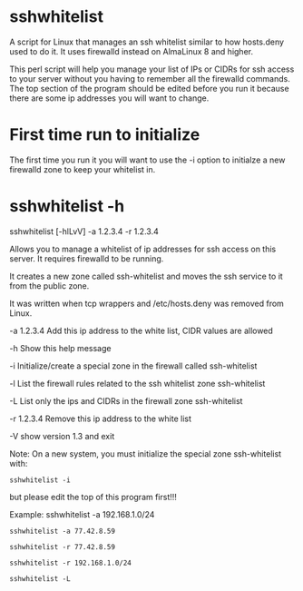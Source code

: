 # sshwhitelist
A script for Linux that manages an ssh whitelist similar to how hosts.deny used to do it. It uses firewalld instead on AlmaLinux 8 and higher.

This perl script will help you manage your list of IPs or CIDRs for ssh access to your server without you having to remember all the firewalld commands.
The top section of the program should be edited before you run it because there are some ip addresses you will want to change.

# First time run to initialize
The first time you run it you will want to use the -i option to initialze a new firewalld zone to keep your whitelist in.


# sshwhitelist -h
  sshwhitelist [-hlLvV] -a 1.2.3.4 -r 1.2.3.4

  Allows you to manage a whitelist of ip addresses for ssh access on this server.
  It requires firewalld to be running. 

  It creates a new zone called ssh-whitelist and moves the ssh service to it from the public zone.

  It was written when tcp wrappers and /etc/hosts.deny was removed from Linux.

  -a 1.2.3.4   Add this ip address to the white list, CIDR values are allowed
  
  -h           Show this help message
  
  -i           Initialize/create a special zone in the firewall called ssh-whitelist
  
  -l           List the firewall rules related to the ssh whitelist zone ssh-whitelist
  
  -L           List only the ips and CIDRs in the firewall zone ssh-whitelist
  
  -r 1.2.3.4   Remove this ip address to the white list
  
  -V           show version 1.3 and exit

  Note: On a new system, you must initialize the special zone ssh-whitelist with:

    sshwhitelist -i

  but please edit the top of this program first!!!

Example:
    sshwhitelist -a 192.168.1.0/24
    
    sshwhitelist -a 77.42.8.59
    
    sshwhitelist -r 77.42.8.59
    
    sshwhitelist -r 192.168.1.0/24

    sshwhitelist -L
